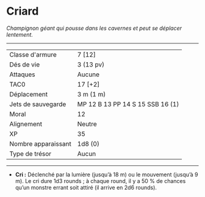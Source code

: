 # Criard


*Champignon géant qui pousse dans les cavernes et peut se déplacer
lentement.*

-----

|                     |                                  |
| ------------------- | -------------------------------- |
| Classe d'armure     | 7 \[12\]                         |
| Dés de vie          | 3 (13 pv)                        |
| Attaques            | Aucune                           |
| TAC0                | 17 \[+2\]                        |
| Déplacement         | 3 m (1 m)                        |
| Jets de sauvegarde  | MP 12 B 13 PP 14 S 15 SSB 16 (1) |
| Moral               | 12                               |
| Alignement          | Neutre                           |
| XP                  | 35                               |
| Nombre apparaissant | 1d8 (0)                          |
| Type de trésor      | Aucun                            |

-----

  - **Cri :** Déclenché par la lumière (jusqu’à 18 m) ou le mouvement
    (jusqu’à 9 m). Le cri dure 1d3 rounds ; à chaque round, il y a 50 %
    de chances qu’un monstre errant soit attiré (il arrive en 2d6
    rounds).